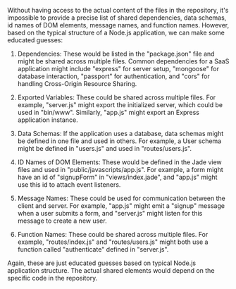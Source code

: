 Without having access to the actual content of the files in the repository, it's impossible to provide a precise list of shared dependencies, data schemas, id names of DOM elements, message names, and function names. However, based on the typical structure of a Node.js application, we can make some educated guesses:

1. Dependencies: These would be listed in the "package.json" file and might be shared across multiple files. Common dependencies for a SaaS application might include "express" for server setup, "mongoose" for database interaction, "passport" for authentication, and "cors" for handling Cross-Origin Resource Sharing.

2. Exported Variables: These could be shared across multiple files. For example, "server.js" might export the initialized server, which could be used in "bin/www". Similarly, "app.js" might export an Express application instance.

3. Data Schemas: If the application uses a database, data schemas might be defined in one file and used in others. For example, a User schema might be defined in "users.js" and used in "routes/users.js".

4. ID Names of DOM Elements: These would be defined in the Jade view files and used in "public/javascripts/app.js". For example, a form might have an id of "signupForm" in "views/index.jade", and "app.js" might use this id to attach event listeners.

5. Message Names: These could be used for communication between the client and server. For example, "app.js" might emit a "signup" message when a user submits a form, and "server.js" might listen for this message to create a new user.

6. Function Names: These could be shared across multiple files. For example, "routes/index.js" and "routes/users.js" might both use a function called "authenticate" defined in "server.js".

Again, these are just educated guesses based on typical Node.js application structure. The actual shared elements would depend on the specific code in the repository.